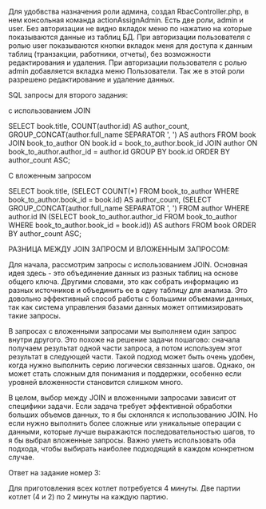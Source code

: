Для удобвства назначения роли админа, создал RbacController.php, в нем консольная команда actionAssignAdmin.
Есть две роли, admin и user. 
Без авторизации не видно вкладок меню по нажатию на которые показываются данные из таблиц БД.
При авторизации пользователя с ролью user показываются кнопки вкладок меня для доступа к данным таблиц (транзакции, работники, отчеты), без возможности редактирования и удаления.
При авторизации пользователя с ролью admin добавляется вкладка меню Пользователи. Так же в этой роли разрешено редактирование и удаление данных.


SQL запросы для второго задания:

с использованием JOIN

SELECT
    book.title,
    COUNT(author.id) AS author_count,
    GROUP_CONCAT(author.full_name SEPARATOR ', ') AS authors
FROM
    book
JOIN
    book_to_author ON book.id = book_to_author.book_id
JOIN
    author ON book_to_author.author_id = author.id
GROUP BY
    book.id
ORDER BY
    author_count ASC;


С вложенным запросом

SELECT
    book.title,
    (SELECT COUNT(*) FROM book_to_author WHERE book_to_author.book_id = book.id) AS author_count,
    (SELECT GROUP_CONCAT(author.full_name SEPARATOR ', ') 
     FROM author 
     WHERE author.id IN (SELECT book_to_author.author_id FROM book_to_author WHERE book_to_author.book_id = book.id)) AS authors
FROM
    book
ORDER BY
    author_count ASC;

РАЗНИЦА МЕЖДУ JOIN ЗАПРОСМ И ВЛОЖЕННЫМ ЗАПРОСОМ:

Для начала, рассмотрим запросы с использованием JOIN. Основная идея здесь - это объединение данных из разных таблиц на основе общего ключа. Другими словами, это как собрать информацию из разных источников и объединить ее в одну таблицу для анализа. Это довольно эффективный способ работы с большими объемами данных, так как система управления базами данных может оптимизировать такие запросы.

В запросах с вложенными запросами мы выполняем один запрос внутри другого. Это похоже на решение задачи пошагово: сначала получаем результат одной части запроса, а потом используем этот результат в следующей части. Такой подход может быть очень удобен, когда нужно выполнить серию логически связанных шагов. Однако, он может стать сложным для понимания и поддержки, особенно если уровней вложенности становится слишком много.

В целом, выбор между JOIN и вложенными запросами зависит от специфики задачи. Если задача требует эффективной обработки больших объемов данных, то я бы склонялся к использованию JOIN. Но если нужно выполнить более сложные или уникальные операции с данными, которые лучше выражаются последовательностью шагов, то я бы выбрал вложенные запросы. Важно уметь использовать оба подхода, чтобы выбирать наиболее подходящий в каждом конкретном случае.

Ответ на задание номер 3:

Для приготовления всех котлет потребуется 4 минуты. Две партии котлет (4 и 2) по 2 минуты на каждую партию.
